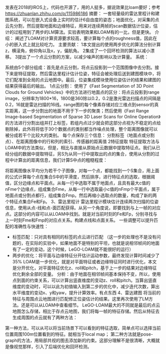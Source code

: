 发表在2018的IROS上，代码也开源了，用的人挺多，据说效果比loam要好；参考
https://zhuanlan.zhihu.com/p/115986186
摘要：
一套轻量级的雷达里程计和建图系统，可以在嵌入式设备上实时的估计6自由度的姿态；地面优化，对采集的点云先分割，然后提取地面和边缘特征，用来对连续两帧的scan数据估计位姿，估计的过程用到了两步的LM算法。实验表明效果和LOAM有的一比，但是更快。
介绍：
阐述了LOAM对计算资源要求较高，要计算每个点的roughness值，因此在小的嵌入式上就比较吃力。
主要贡献：
1本文提出的使用两步优化的算法分别计算z，横滚角，俯仰角以及x，y，偏航角。
2集成了一个回环检测的算法以减小漂移。
3提出了一个点云分割的方案，以减少噪声的影响以及计算量。
系统：
 
系统由5个部分组成：首先是点云分割，将点云投影到一个范围图像中去分割。接下来是特征提取，然后雷达里程计估计位姿，特征会被处理后送到建图模块中，将它们配准到全局的点云地图中。最后，位姿集成模块使用位姿估计的结果和建图的结果获得最后的输出。
1点云分割：
使用了《Fast Segmentation of 3D Point Clouds for Ground Vehicles》中的方法进行地面点的区分：将点云投影到range image，分辨率为1800*16，1800是360除以0.2，0.2是激光雷达扫描点的间隔是0.2，16就是雷达扫描的16线。range图的每个像素存储对应三维点到sensor的真实距离，这一步分割出的地面不用于下一步的聚类；然后使用《Fast Range Image-based Segmentation of Sparse 3D Laser Scans for Online Operation》的方法进行分割出组并打上标签，若组内点过少就会把这部分点视为不稳定的点给剔除掉，此外将将低于30个数据点的类别都当作噪点处理，整个距离图像就可以被分成若干个比较大的类别。
每个点保存三个信息：
分割标签（地面点或分割点）、在距离图像中的行和列的索引、传感器的距离值
2特征提取
特征提取方法与LOAM中的方法类似，但是，相比与直接从原始点云数据中提取特征点。我们从已经分组的数据中提取特征，另S为从同一行中提取出的点的集合，使用从分割的过程中计算出的距离信息，我们计算S中点的粗糙程度：
 
将距离图像水平均分为若干个子图像，对每一个点，都能找到一个S集合，用上面的公式计算每个点在集合S中的平滑度，然后排序，进行特征点的选取，根据阈值，区分边缘点和平面点。从每一行中选取不属于地面点，且具有最大c值的nFme个边缘点，组成集合Fme，从每一行中选取最小c值的nFmp个平面点，属于地面点或分割点都行，组成集合Fmp。然后再缩小选取点的数量，构成了新的两个特征点集合Fe和Fp。
3、雷达里程计
雷达里程计模块估计连续两次扫描的位姿信息，使用从点-线和点-面匹配获得。从另一个角度说，即要找到与上一帧的对应点。这部分的内容可以从LOAM中找到。就是对当前时刻的Fe和Fp，分别寻找与上一时刻Fme和Fmp的对应点关系。构建点线和点面关系。
一些调整可以提升匹配的准确性与快速性：
- 标签匹配：只对具有相同的标签的点云进行匹配
（这一步的处理也不是没有问题的，在实际的实验中，如果地面不是特别的平坦，也就是说相邻帧间的地面有了一定的变动，这个时候，LeGO-LOAM就不能很好的运行）
- 两步的优化：将平面与边缘特征分开估计运动参数，最终发现计算时间减少了35%
LOAM是一步优化，就是对平面特征或者边缘特征同时进行优化，本文是分开优化，对平面特征优化z、roll和pitch，基于上一步的结果对边缘特征优化剩余全部的变量。
分析：由于地面在相邻帧间基本保持不变，所以，使用点到面的约束关系，可以计算出竖直维度的变动z、roll和pitch。当算出竖直维度的变动时，可以以此为初值输入到第二步的优化中，减少迭代次数，算出水平维度的变动x、y和yaw，提升计算效率。有点东西
4、雷达建图
    将当前的特征与周围点云地图进行匹配修正位姿估计的结果。这里再次使用了LM方法。还是可以从LOAM中查看细节。
LeGO-LOAM最大的不同就是最后的点云地图怎么存储，相比于存点云地图，我们将每一帧的特征存储。然后从特征去生成周围的点云就有了两种方法：

第一种方法，可以从可以将当前场景下可以看到的特征选取，简单点可以选择当前位置周围100m位置看到的特征。就相当于local map；
第二种方法就是pose-graph的方法，用局部共视的图去添加新的约束。这部分理解不是很清晰，大概就是像视觉那样，引入了后端优化和回环检测。
